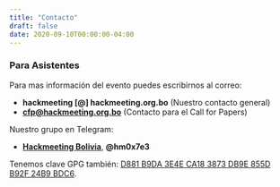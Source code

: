```yaml
---
title: "Contacto"
draft: false
date: 2020-09-10T00:00:00-04:00
---
```

### Para Asistentes

Para mas información del evento puedes escribirnos al correo:

- **hackmeeting [@] hackmeeting.org.bo** (Nuestro contacto general)
- **cfp@hackmeeting.org.bo** (Contacto para el Call for Papers)

Nuestro grupo en Telegram:

- [**Hackmeeting Bolivia**](https://t.me/hm0x7e3), **@hm0x7e3**

Tenemos clave GPG también: [D881 B9DA 3E4E CA18 3873 DB9E 855D B92F 24B9 BDC6](https://pgp.mit.edu/pks/lookup?search=0x855DB92F24B9BDC6&op=vindex).
